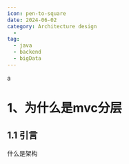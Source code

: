 ```yaml
---
icon: pen-to-square
date: 2024-06-02
category: Architecture design
  - 
tag:
  - java
  - backend
  - bigData
---
```

a
# 1、为什么是mvc分层

## 1.1 引言

什么是架构